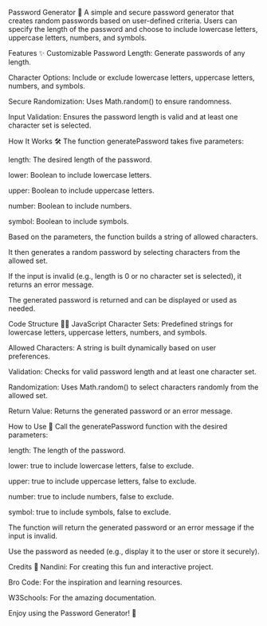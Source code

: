 Password Generator 🔐
A simple and secure password generator that creates random passwords based on user-defined criteria. Users can specify the length of the password and choose to include lowercase letters, uppercase letters, numbers, and symbols.

Features ✨
Customizable Password Length: Generate passwords of any length.

Character Options: Include or exclude lowercase letters, uppercase letters, numbers, and symbols.

Secure Randomization: Uses Math.random() to ensure randomness.

Input Validation: Ensures the password length is valid and at least one character set is selected.

How It Works 🛠️
The function generatePassword takes five parameters:

length: The desired length of the password.

lower: Boolean to include lowercase letters.

upper: Boolean to include uppercase letters.

number: Boolean to include numbers.

symbol: Boolean to include symbols.

Based on the parameters, the function builds a string of allowed characters.

It then generates a random password by selecting characters from the allowed set.

If the input is invalid (e.g., length is 0 or no character set is selected), it returns an error message.

The generated password is returned and can be displayed or used as needed.

Code Structure 🧑‍💻
JavaScript
Character Sets: Predefined strings for lowercase letters, uppercase letters, numbers, and symbols.

Allowed Characters: A string is built dynamically based on user preferences.

Validation: Checks for valid password length and at least one character set.

Randomization: Uses Math.random() to select characters randomly from the allowed set.

Return Value: Returns the generated password or an error message.

How to Use 🚀
Call the generatePassword function with the desired parameters:

length: The length of the password.

lower: true to include lowercase letters, false to exclude.

upper: true to include uppercase letters, false to exclude.

number: true to include numbers, false to exclude.

symbol: true to include symbols, false to exclude.

The function will return the generated password or an error message if the input is invalid.

Use the password as needed (e.g., display it to the user or store it securely).

Credits 🙌
Nandini: For creating this fun and interactive project.

Bro Code: For the inspiration and learning resources.

W3Schools: For the amazing documentation.

Enjoy using the Password Generator! 🎉
